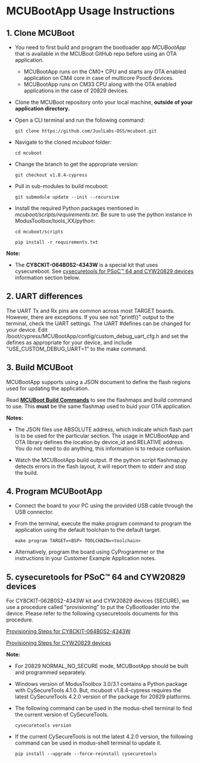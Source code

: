 
# MCUBootApp Usage Instructions


## 1. Clone MCUBoot

- You need to first build and program the bootloader app *MCUBootApp* that is available in the MCUBoot GitHub repo before using an OTA application.

    - MCUBootApp runs on the CM0+ CPU and starts any OTA enabled application on CM4 core in case of multicore Psoc6 devices.
    - MCUBootApp runs on CM33 CPU along with the OTA enabled applications in the case of 20829 devices.

- Clone the MCUBoot repository onto your local machine, **outside of your application directory.**

-  Open a CLI terminal and run the following command:

   ```
   git clone https://github.com/JuulLabs-OSS/mcuboot.git
   ```

- Navigate to the cloned *mcuboot* folder:
   ```
   cd mcuboot
   ```

- Change the branch to get the appropriate version:

   ```
   git checkout v1.8.4-cypress
   ```

- Pull in sub-modules to build mcuboot:

   ```
   git submodule update --init --recursive
   ```

- Install the required Python packages mentioned in *mcuboot/scripts/requirements.txt*. Be sure to use the python instance in ModusToolbox/tools_XX/python:
   ```
   cd mcuboot/scripts

   pip install -r requirements.txt
   ```

<b>Note:</b>
- The **CY8CKIT-064B0S2-4343W** is a special kit that uses cysecureboot. See [cysecuretools for PSoC™ 64 and CYW20829 devices](#5-cysecuretools-for-psoc-64-and-cyw20829-devices) information section below.

## 2. UART differences

The UART Tx and Rx pins are common across most TARGET boards. However, there are exceptions. If you see not "printf()" output to the terminal, check the UART settings. The UART #defines can be changed for your device. Edit <mcboot>/boot/cypress/MCUBootApp/config/custom_debug_uart_cfg.h and set the defines as appropriate for your device, and include "USE_CUSTOM_DEBUG_UART=1" to the make command.

## 3. Build MCUBoot

MCUBootApp supports using a JSON document to define the flash regions used for updating the application.

Read **[MCUBoot Build Commands](./configs/flashmap/MCUBoot_Build_Commands.md)** to see the flashmaps and build command to use. This ****must**** be the same flashmap used to buid your OTA application.

<b>Notes:</b>
- The JSON files use ABSOLUTE address, which indicate which flash part is to be used for the particular section. The usage in MCUBootApp and OTA library defines the location by device_id and RELATIVE address. You do not need to do anything, this information is to reduce confusion.

- Watch the MCUBootApp build output. If the python script flashmap.py detects errors in the flash layout, it will report them to stderr and stop the build.

## 4. Program MCUBootApp

- Connect the board to your PC using the provided USB cable through the USB connector.

- From the terminal, execute the make program command to program the application using the default toolchain to the default target.
    ```
    make program TARGET=<BSP> TOOLCHAIN=<toolchain>
    ```

- Alternatively, program the board using CyProgrammer or the instructions in your Customer Example Application notes.

## 5. cysecuretools for PSoC™ 64 and CYW20829 devices

For CY8CKIT-062B0S2-4343W kit and CYW20829 devices (SECURE), we use a procedure called "provisioning" to put the CyBootloader into the device. Please refer to the following cysecuretools documents for this procedure.

[Provisioning Steps for CY8CKIT-064B0S2-4343W](https://github.com/Infineon/cysecuretools/blob/master/docs/README_PSOC64.md)

[Provisioning Steps for CYW20829 devices](https://github.com/Infineon/cysecuretools/blob/master/docs/README_CYW20829.md)

<b>Note:</b>
- For 20829 NORMAL_NO_SECURE mode, MCUBootApp should be built and programmed separately.

- Windows version of ModusToolbox 3.0/3.1 contains a Python package with CySecureTools 4.1.0. But, mcuboot v1.8.4-cypress requires the latest CySecureTools 4.2.0 version of the package for 20829 platforms.

- The following command can be used in the modus-shell terminal to find the current version of CySecureTools.
    ````
    cysecuretools version
    ````

- If the current CySecureTools is not the latest 4.2.0 version, the following command can be used in modus-shell terminal to update it.
    ````
    pip install --upgrade --force-reinstall cysecuretools
    ````
